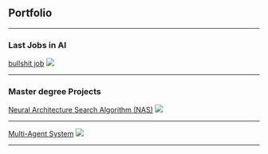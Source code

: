 ## Portfolio

---


### Last Jobs in AI

[bullshit job](/pdf/sample_presentation.pdf)
<img src="images/dummy_thumbnail.jpg?raw=true"/>

---




### Master degree Projects

[Neural Architecture Search Algorithm (NAS)]([/sample_page](https://aymeric.digital/neural-architecture-search/))
<img src="images/dummy_thumbnail.jpg?raw=true"/>

---
[Multi-Agent System](/pdf/sample_presentation.pdf)
<img src="images/dummy_thumbnail.jpg?raw=true"/>

---

